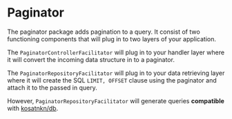 # Paginator

The paginator package adds pagination to a query. It consist of two functioning components that
will plug in to two layers of your application.

The `PaginatorControllerFacilitator` will plug in to your handler layer where it will convert the incoming 
data structure in to a paginator.

The `PaginatorRepositoryFacilitator` will plug in to your data retrieving layer where it will create 
the SQL `LIMIT, OFFSET` clause using the paginator and attach it to the passed in query.

However, `PaginatorRepositoryFacilitator` will generate queries **compatible** with
[kosatnkn/db](https://github.com/kosatnkn/db).